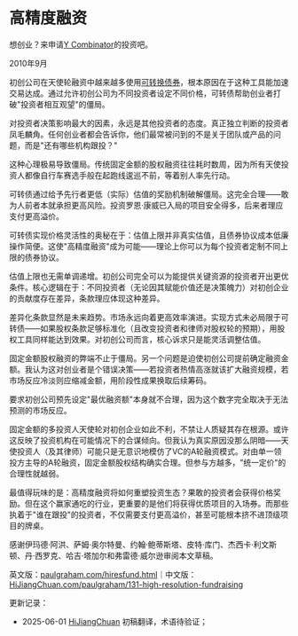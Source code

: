 


# 高精度融资

想创业？来申请[Y Combinator](http://ycombinator.com/apply.html)的投资吧。

2010年9月

初创公司在天使轮融资中越来越多使用[可转换债券](http://twitter.com/paulg/status/22319113993)，根本原因在于这种工具能加速交易达成。通过允许初创公司为不同投资者设定不同价格，可转债帮助创业者打破"投资者相互观望"的僵局。

对投资者决策影响最大的因素，永远是其他投资者的态度。真正独立判断的投资者凤毛麟角。任何创业者都会告诉你，他们最常被问到的不是关于团队或产品的问题，而是"还有哪些机构跟投？"

这种心理极易导致僵局。传统固定金额的股权融资往往耗时数周，因为所有天使投资人都像自行车赛选手般在起跑线逡巡不前，等着别人率先行动。

可转债通过给予先行者更低（实际）估值的奖励机制破解僵局。这完全合理——敢为人前者本就承担更高风险。投资罗恩·康威已入局的项目安全得多，后来者理应支付更高溢价。

可转债实现价格灵活性的奥秘在于：估值上限并非真实估值，且债券协议成本低廉操作简便。这使"高精度融资"成为可能——理论上你可以为每个投资者定制不同上限的债券协议。

估值上限也无需单调递增。初创公司完全可以为能提供关键资源的投资者开出更优条件。核心逻辑在于：不同投资者（无论因其赋能价值还是决策魄力）对初创企业的贡献度存在差异，条款理应体现这种差异。

差异化条款显然是未来趋势。市场永远向着更高效率演进。实现方式未必局限于可转债——如果股权条款足够标准化（且改变投资者和律师对股权轮的预期），用股权工具同样能达到效果。对初创公司而言，核心诉求只是能灵活调整估值。

固定金额股权融资的弊端不止于僵局。另一个问题是迫使初创公司提前确定融资金额。我认为这对创业者是个错误决策——若投资者热情高涨就该扩大融资规模，若市场反应冷淡则应缩减金额，用阶段性成果换取后续筹码。

要求初创公司预先设定"最优融资额"本身就不合理，因为这个数字完全取决于无法预测的市场反应。

固定金额的多投资人天使轮对初创企业如此不利，不禁让人质疑其存在根源。或许这反映了投资机构在可能情况下的合谋倾向。但我认为真实原因没那么阴暗——天使投资人（及其律师）可能只是无意识地模仿了VC的A轮融资模式。对由单一领投方主导的A轮融资，固定金额股权结构确实合理。但参与方越多，"统一定价"的合理性就越弱。

最值得玩味的是：高精度融资将如何重塑投资生态？果敢的投资者会获得价格奖励。但在这个赢家通吃的行业，更重要的是他们将获得优质项目的入场券。而那些执着于"谁在跟投"的投资者，不仅需要支付更高溢价，甚至可能根本挤不进顶级项目的牌桌。

感谢伊玛德·阿洪、萨姆·奥尔特曼、约翰·鲍蒂斯塔、皮特·库门、杰西卡·利文斯顿、丹·西罗克、哈吉·塔加尔和弗雷德·威尔逊审阅本文草稿。

英文版：[paulgraham.com/hiresfund.html](https://paulgraham.com/hiresfund.html)｜中文版：[HiJiangChuan.com/paulgraham/131-high-resolution-fundraising](https://hijiangchuan.com/paulgraham/131-high-resolution-fundraising)



更新记录：
- 2025-06-01 [HiJiangChuan](https://hijiangchuan.com) 初稿翻译，术语待验证；
